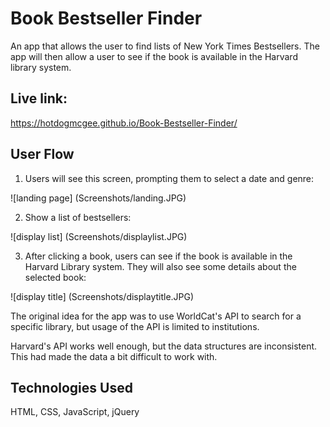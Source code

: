 # Book Bestseller Finder

An app that allows the user to find lists of New York Times Bestsellers.  The app will then allow a user to see if the book is available in the Harvard library system.

## Live link:
https://hotdogmcgee.github.io/Book-Bestseller-Finder/

## User Flow

1. Users will see this screen, prompting them to select a date and genre:

![landing page] (Screenshots/landing.JPG)

2. Show a list of bestsellers:

![display list] (Screenshots/displaylist.JPG)

3. After clicking a book, users can see if the book is available in the Harvard Library system.  They will also see some details about the selected book:

![display title] (Screenshots/displaytitle.JPG)


The original idea for the app was to use WorldCat's API to search for a specific library, but usage of the API is limited to institutions.  

Harvard's API works well enough, but the data structures are inconsistent. This had made the data a bit difficult to work with.

## Technologies Used

HTML, CSS, JavaScript, jQuery
